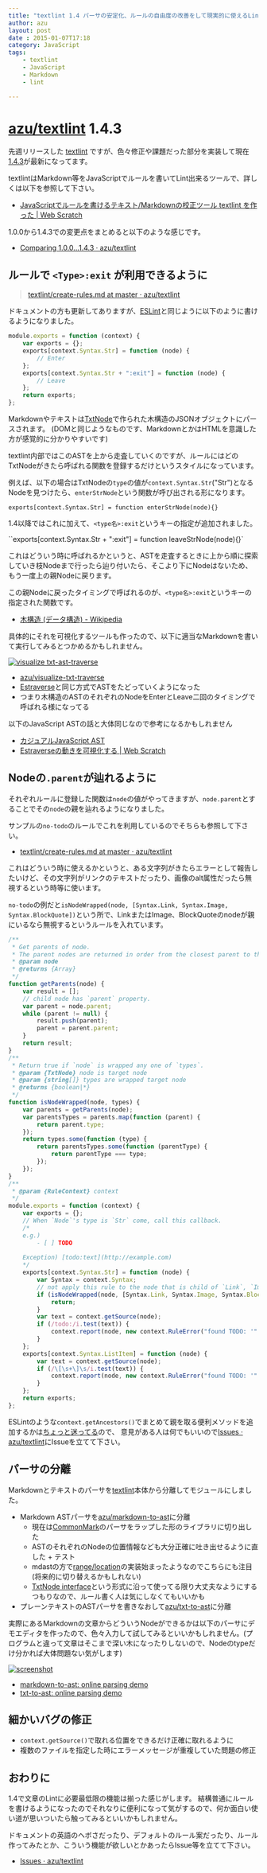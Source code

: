 ```yaml
---
title: "textlint 1.4 パーサの安定化、ルールの自由度の改善をして現実的に使えるLintツールへ"
author: azu
layout: post
date : 2015-01-07T17:18
category: JavaScript
tags:
    - textlint
    - JavaScript
    - Markdown
    - lint

---
```


# [azu/textlint](https://github.com/azu/textlint "azu/textlint") 1.4.3

先週リリースした [textlint][] ですが、色々修正や課題だった部分を実装して現在[1.4.3](https://github.com/azu/textlint/releases/tag/1.4.3 "1.4.3")が最新になってます。

textlintはMarkdown等をJavaScriptでルールを書いてLint出来るツールで、詳しくは以下を参照して下さい。

- [JavaScriptでルールを書けるテキスト/Markdownの校正ツール textlint を作った | Web Scratch](http://efcl.info/2014/12/30/textlint/ "JavaScriptでルールを書けるテキスト/Markdownの校正ツール textlint を作った | Web Scratch")

1.0.0から1.4.3での変更点をまとめると以下のような感じです。

- [Comparing 1.0.0...1.4.3 · azu/textlint](https://github.com/azu/textlint/compare/1.0.0...1.4.3 "Comparing 1.0.0...1.4.3 · azu/textlint")


## ルールで `<Type>:exit` が利用できるように

> [textlint/create-rules.md at master · azu/textlint](https://github.com/azu/textlint/blob/master/docs/create-rules.md "textlint/create-rules.md at master · azu/textlint")

ドキュメントの方も更新してありますが、[ESLint](http://eslint.org/ "ESLint")と同じように以下のように書けるようになりました。

```js
module.exports = function (context) {
    var exports = {};
    exports[context.Syntax.Str] = function (node) {
        // Enter
    };
    exports[context.Syntax.Str + ":exit"] = function (node) {
        // Leave
    };
    return exports;
};
```

Markdownやテキストは[TxtNode](https://github.com/azu/textlint/blob/master/docs/txtnode.md "TxtNode interface")で作られた木構造のJSONオブジェクトにパースされます。
(DOMと同じようなものです、MarkdownとかはHTMLを意識した方が感覚的に分かりやすいです)

textlint内部ではこのASTを上から走査していくのですが、ルールにはどのTxtNodeがきたら呼ばれる関数を登録するだけというスタイルになっています。

例えば、以下の場合はTxtNodeの`type`の値が`context.Syntax.Str`("Str")となるNodeを見つけたら、`enterStrNode`という関数が呼び出される形になります。

`exports[context.Syntax.Str] = function enterStrNode(node){}` 

1.4以降ではこれに加えて、`<type名>:exit`というキーの指定が追加されました。

``exports[context.Syntax.Str + ":exit"] = function leaveStrNode(node){}`

これはどういう時に呼ばれるかというと、ASTを走査するときに上から順に探索していき枝Nodeまで行ったら辿り付いたら、そこより下にNodeはないため、もう一度上の親Nodeに戻ります。

この親Nodeに戻ったタイミングで呼ばれるのが、`<type名>:exit`というキーの指定された関数です。

- [木構造 (データ構造) - Wikipedia](http://ja.wikipedia.org/wiki/%E6%9C%A8%E6%A7%8B%E9%80%A0_(%E3%83%87%E3%83%BC%E3%82%BF%E6%A7%8B%E9%80%A0) "木構造 (データ構造) - Wikipedia")

具体的にそれを可視化するツールも作ったので、以下に適当なMarkdownを書いて実行してみるとつかめるかもしれません。

[![visualize txt-ast-traverse](http://gyazo.com/155c68f0f9ff35e0a549d655a787c01e.gif)](http://azu.github.io/visualize-txt-traverse/)


- [azu/visualize-txt-traverse](https://github.com/azu/visualize-txt-traverse "azu/visualize-txt-traverse")
- [Estraverse](https://github.com/estools/estraverse "Estraverse")と同じ方式でASTをたどっていくようになった
- つまり木構造のASTのそれぞれのNodeをEnterとLeave二回のタイミングで呼ばれる様になってる

以下のJavaScript ASTの話と大体同じなので参考になるかもしれません

- [カジュアルJavaScript AST](http://azu.github.io/slide/JSojisan/)
- [Estraverseの動きを可視化する | Web Scratch](http://efcl.info/2014/0404/res3802/)

## Nodeの`.parent`が辿れるように

それぞれルールに登録した関数は`node`の値がやってきますが、`node.parent`とすることでその`node`の親を辿れるようになりました。

サンプルの`no-todo`のルールでこれを利用しているのでそちらも参照して下さい。

- [textlint/create-rules.md at master · azu/textlint](https://github.com/azu/textlint/blob/master/docs/create-rules.md "textlint/create-rules.md at master · azu/textlint")

これはどういう時に使えるかというと、ある文字列がきたらエラーとして報告したいけど、その文字列がリンクのテキストだったり、画像のalt属性だったら無視するという時等に使います。

`no-todo`の例だと`isNodeWrapped(node, [Syntax.Link, Syntax.Image, Syntax.BlockQuote])`という所で、LinkまたはImage、BlockQuoteのnodeが親にいるなら無視するというルールを入れています。

```js
/**
 * Get parents of node.
 * The parent nodes are returned in order from the closest parent to the outer ones.
 * @param node
 * @returns {Array}
 */
function getParents(node) {
    var result = [];
    // child node has `parent` property.
    var parent = node.parent;
    while (parent != null) {
        result.push(parent);
        parent = parent.parent;
    }
    return result;
}
/**
 * Return true if `node` is wrapped any one of `types`.
 * @param {TxtNode} node is target node
 * @param {string[]} types are wrapped target node
 * @returns {boolean|*}
 */
function isNodeWrapped(node, types) {
    var parents = getParents(node);
    var parentsTypes = parents.map(function (parent) {
        return parent.type;
    });
    return types.some(function (type) {
        return parentsTypes.some(function (parentType) {
            return parentType === type;
        });
    });
}
/**
 * @param {RuleContext} context
 */
module.exports = function (context) {
    var exports = {};
    // When `Node`'s type is `Str` come, call this callback.
    /*
    e.g.)
        - [ ] TODO
        
    Exception) [todo:text](http://example.com)
    */
    exports[context.Syntax.Str] = function (node) {
        var Syntax = context.Syntax;
        // not apply this rule to the node that is child of `Link`, `Image` or `BlockQuote` Node.
        if (isNodeWrapped(node, [Syntax.Link, Syntax.Image, Syntax.BlockQuote])) {
            return;
        }
        var text = context.getSource(node);
        if (/todo:/i.test(text)) {
            context.report(node, new context.RuleError("found TODO: '" + text + "'"));
        }
    };
    exports[context.Syntax.ListItem] = function (node) {
        var text = context.getSource(node);
        if (/\[\s+\]\s/i.test(text)) {
            context.report(node, new context.RuleError("found TODO: '" + text + "'"));
        }
    };
    return exports;
};
```

ESLintのような`context.getAncestors()`でまとめて親を取る便利メソッドを追加するかは[ちょっと迷ってる](https://github.com/azu/textlint/issues/3)ので、
意見がある人は何でもいいので[Issues · azu/textlint](https://github.com/azu/textlint/issues "Issues · azu/textlint")にIssueを立てて下さい。

## パーサの分離

Markdownとテキストのパーサを[textlint][]本体から分離してモジュールにしました。

- Markdown ASTパーサを[azu/markdown-to-ast](https://github.com/azu/markdown-to-ast "azu/markdown-to-ast")に分離
	- 現在は[CommonMark](https://github.com/jgm/CommonMark "CommonMark")のパーサをラップした形のライブラリに切り出した
	- ASTのそれぞれのNodeの位置情報なども大分正確に吐き出せるように直した + テスト
	- mdastの方で[range/location](https://github.com/wooorm/mdast/issues/2#issuecomment-68608828 "range/location support? · Issue #2 · wooorm/mdast")の実装始まったようなのでこちらにも注目(将来的に切り替えるかもしれない)
	- [TxtNode interface](https://github.com/azu/textlint/blob/master/docs/txtnode.md "TxtNode interface")という形式に沿って使ってる限り大丈夫なようにするつもりなので、ルール書く人は気にしなくてもいいかも
- プレーンテキストのASTパーサを書きなおして[azu/txt-to-ast](https://github.com/azu/txt-to-ast "azu/txt-to-ast")に分離

実際にあるMarkdownの文章からどういうNodeができるかは以下のパーサにデモエディタを作ったので、色々入力して試してみるといいかもしれません。(プログラムと違って文章はそこまで深い木になったりしないので、Nodeのtypeだけ分かれば大体問題ない気がします)

[![screenshot](http://monosnap.com/image/0fqi1UF7yOv89nxJPaDWtvyqERaM49.png)](http://azu.github.io/markdown-to-ast/example/)

- [markdown-to-ast: online parsing demo](http://azu.github.io/markdown-to-ast/example/ "markdown-to-ast: online parsing demo")
- [txt-to-ast: online parsing demo](http://azu.github.io/txt-to-ast/example/ "txt-to-ast: online parsing demo")


## 細かいバグの修正

- `context.getSource()`で取れる位置をできるだけ正確に取れるように
- 複数のファイルを指定した時にエラーメッセージが重複していた問題の修正

## おわりに

1.4で文章のLintに必要最低限の機能は揃った感じがします。
結構普通にルールを書けるようになったのでそれなりに便利になって気がするので、何か面白い使い道が思いついたら触ってみるといいかもしれません。

ドキュメントの英語のヘボさだったり、デフォルトのルール案だったり、ルール作ってみたとか、こういう機能が欲しいとかあったらIssue等を立てて下さい。

- [Issues · azu/textlint](https://github.com/azu/textlint/issues "Issues · azu/textlint")

[textlint]: https://github.com/azu/textlint  "azu/textlint"